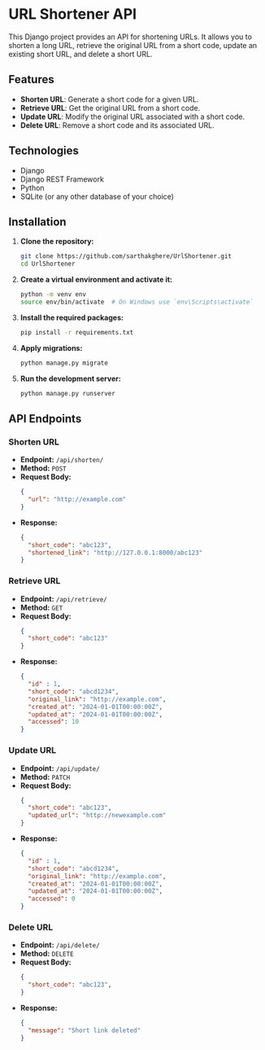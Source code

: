 # URL Shortener API

This Django project provides an API for shortening URLs. It allows you to shorten a long URL, retrieve the original URL from a short code, update an existing short URL, and delete a short URL.

## Features

- **Shorten URL**: Generate a short code for a given URL.
- **Retrieve URL**: Get the original URL from a short code.
- **Update URL**: Modify the original URL associated with a short code.
- **Delete URL**: Remove a short code and its associated URL.

## Technologies

- Django
- Django REST Framework
- Python
- SQLite (or any other database of your choice)

## Installation

1. **Clone the repository:**

   ```bash
   git clone https://github.com/sarthakghere/UrlShortener.git
   cd UrlShortener
   ```

2. **Create a virtual environment and activate it:**

   ```bash
   python -m venv env
   source env/bin/activate  # On Windows use `env\Scripts\activate`
   ```

3. **Install the required packages:**

   ```bash
   pip install -r requirements.txt
   ```

4. **Apply migrations:**

   ```bash
   python manage.py migrate
   ```

5. **Run the development server:**

   ```bash
   python manage.py runserver
   ```

## API Endpoints

### Shorten URL

- **Endpoint:** `/api/shorten/`
- **Method:** `POST`
- **Request Body:** 
  ```json
  {
    "url": "http://example.com"
  }
  ```
- **Response:**
  ```json
  {
    "short_code": "abc123",
    "shortened_link": "http://127.0.0.1:8000/abc123"
  }
  ```

### Retrieve URL

- **Endpoint:** `/api/retrieve/`
- **Method:** `GET`
- **Request Body:**
  ```json
  {
    "short_code": "abc123"
  }
  ```
- **Response:**
  ```json
  {
    "id" : 1,
    "short_code": "abcd1234",
    "original_link": "http://example.com",
    "created_at": "2024-01-01T00:00:00Z",
    "updated_at": "2024-01-01T00:00:00Z",
    "accessed": 10
  }
  ```

### Update URL

- **Endpoint:** `/api/update/`
- **Method:** `PATCH`
- **Request Body:**
  ```json
  {
    "short_code": "abc123",
    "updated_url": "http://newexample.com"
  }
  ```
- **Response:**
  ```json
  {
    "id" : 1,
    "short_code": "abcd1234",
    "original_link": "http://example.com",
    "created_at": "2024-01-01T00:00:00Z",
    "updated_at": "2024-01-01T00:00:00Z",
    "accessed": 0
  }
  ```

### Delete URL

- **Endpoint:** `/api/delete/`
- **Method:** `DELETE`
- **Request Body:**
  ```json
  {
    "short_code": "abc123",
  }
  ```
- **Response:**
  ```json
  {
    "message": "Short link deleted"
  }
  ```



